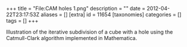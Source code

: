 +++
title = "File:CAM holes 1.png"
description = ""
date = 2012-04-22T23:17:53Z
aliases = []
[extra]
id = 11654
[taxonomies]
categories = []
tags = []
+++

Illustration of the iterative subdivision of a cube with a hole using the Catmull-Clark algorithm implemented in Mathematica.
